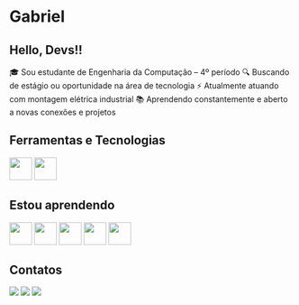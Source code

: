 # Gabriel
## Hello, Devs!!

🎓 Sou estudante de Engenharia da Computação – 4º período
🔍 Buscando de estágio ou oportunidade na área de tecnologia
⚡ Atualmente atuando com montagem elétrica industrial
📚 Aprendendo constantemente e aberto a novas conexões e projetos

## Ferramentas e Tecnologias
<img loading="lazy" src="https://cdn.jsdelivr.net/gh/devicons/devicon@latest/icons/github/github-original.svg" width="40" height="40"/> <img loading="lazy" src="https://cdn.jsdelivr.net/gh/devicons/devicon@latest/icons/git/git-original.svg" width="40" height="40"/>

## Estou aprendendo
<img loading="lazy" src="https://cdn.jsdelivr.net/gh/devicons/devicon@latest/icons/python/python-original.svg" width="40" height="40"/> <img loading="lazy" src="https://cdn.jsdelivr.net/gh/devicons/devicon@latest/icons/javascript/javascript-original.svg" width="40" height="40"/> <img loading="lazy" src="https://cdn.jsdelivr.net/gh/devicons/devicon@latest/icons/c/c-original.svg" width="40" height="40"/> <img loading="lazy" src="https://cdn.jsdelivr.net/gh/devicons/devicon@latest/icons/html5/html5-original.svg" height="40" width="40"/> <img loading="lazy" src="https://cdn.jsdelivr.net/gh/devicons/devicon@latest/icons/sqldeveloper/sqldeveloper-original.svg" height="40" width="40"/>

## Contatos
<div>
<a href="https://instagram.com/g.oliveira03" target="_blank"><img loading="lazy" src="https://img.shields.io/badge/-Instagram-%23E4405F?style=for-the-badge&logo=instagram&logoColor=white" target="_blank"></a>
<a href = "mailto:contato@gg.oliveira03dev@gmail.com"><img loading="lazy" src="https://img.shields.io/badge/Gmail-D14836?style=for-the-badge&logo=gmail&logoColor=white" target="_blank"></a>
<a href="https://www.linkedin.com/in/gmartinsoliveira" target="_blank"><img loading="lazy" src="https://img.shields.io/badge/-LinkedIn-%230077B5?style=for-the-badge&logo=linkedin&logoColor=white" target="_blank"></a>   
</div>
